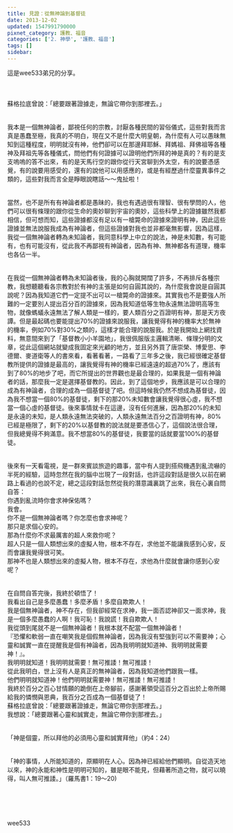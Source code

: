 ```yaml
---
title: 見證：從無神論到基督徒
date: 2013-12-02
updated: 1547991790000
pixnet_category: 護教、福音
categories: ['2. 神學', '護教、福音']
tags: []
sidebar: 
---
```


<p>這是wee533弟兄的分享。<br/><br/><!--more--><br/><br/>蘇格拉底曾說：「總要跟著證據走，無論它帶你到那裡去。」<br/><br/><br/>我本是一個無神論者，鄙視任何的宗教，討厭各種民間的習俗儀式，這些對我而言真是愚蠢至極，我真的不明白，現在又不是什麼大明皇朝，為什麼有人可以愚昧無知到這種程度，明明就沒有神，他們卻可以在那邊拜耶穌、拜媽祖、拜佛祖等各種神及拜祖先等各種儀式，問他們有何證據可以證明他們所拜的神是真的？有的是支支嗚嗚的答不出來，有的是天馬行空的跟你從行天宮聊到外太空，有的說要憑感覺，有的說要用感受的，還有的說他可以用感應的，或是有經歷過什麼靈異事件之類的，這些對我而言全是睜眼說瞎話〜〜鬼扯啦！<br/><br/><br/>當然，也不是所有有神論者都是愚昧的，我也有遇過很有理智、很有學問的人，他們可以很有條理的跟你從生命的奧妙聊到宇宙的奧妙，這些科學上的證據雖然我都相信，但可想而知，這些證據都沒有足以有一槍斃命的證據來證明有神，因此這些證據並無法說服我成為有神論者，但這些證據對我也並非都毫無影響，因為這樣，我從一個無神論者轉為未知論者，我同意科學上中立的說法，神是未知數，有可能有，也有可能沒有，從此我不再鄙視有神論者，因為有神、無神都各有道理，機率也各佔一半。<br/><br/><br/>在我從一個無神論者轉為未知論者後，我的心胸就開闊了許多，不再排斥各種宗教，我想聽聽看各宗教對於有神的主張是如何自圓其說的，為什麼我會說是自圓其說呢？因為我知道它們一定提不出可以一槍斃命的證據來。其實我也不是要強人所難的一定要別人提出百分百的證據來，因為我知道低等生物永遠無法證明高等生物，就像螞蟻永遠無法了解人類是一樣的，要人類百分之百證明有神，那是天方夜譚。但是最起碼也要能提出70%的證據來說服我，讓我覺得有神的機率大於無神的機率，例如70%對30%之類的，這樣才能合理的說服我。於是我開始上網找資料，無意間來到了「基督教小小羊園地」，我很佩服版主邏輯清晰、條理分明的文章，從此這個網站就變成我固定來光顧的地方，並且另外買了唐崇榮、博愛思、李德爾、麥道衛等人的書來看，看著看著，一路看了三年多之後，我已經很確定基督教所提供的證據是最高的，讓我覺得有神的機率已經遠遠的超過70%了，應該有到了80%的地步了吧，而它所提出的世界觀也是最合理的，如果我是一個有神論者的話，那麼我一定是選擇基督教的。因此，到了這個地步，我應該是可以合理的成為有神論者，合理的成為一個基督徒了吧。但這時候我仍然不想成為基督徒，因為我不想當一個80%的基督徒，剩下的那20%未知數會讓我覺得很心虛，我不想當一個心虛的基督徒。後來事情就卡在這邊，沒有任何進展，因為那20%的未知是永遠的未知，是人類永遠無法突破的，人類永遠無法百分之百證明有神，80%已經是極限了，剩下的20%以基督教的說法就是要憑信心了，這個說法很合理，但我總覺得不夠滿意。我不想當80%的基督徒，我要當的話就要當100%的基督徒。<br/><br/><br/>後來有一天看電視，是一群來賓談旅遊的趣事，當中有人提到搭飛機遇到亂流嚇的半死的經驗，這時忽然在我的腦中岀現了一段對話，也許這段對話是很久以前在網路上看過的也說不定，總之這段對話忽然從我的潛意識裏跳了出來，我在心裏自問自答：<br/>你遇到亂流時你會求神保佑嗎？<br/>我會。<br/>你不是一個無神論者嗎？你怎麼也會求神呢？<br/>那只是求個心安的。<br/>那為什麼你不求最厲害的超人來救你呢？<br/>超人只是一個人類想出來的虛擬人物，根本不存在，求他並不能讓我感到心安，反而會讓我覺得很可笑。<br/>那神不也是人類想出來的虛擬人物，根本不存在，求他為什麼就會讓你感到心安呢？<br/><br/><br/>在自問自答完後，我終於頓悟了！<br/>我看出自己是多麼愚蠢！多麼矛盾！多麼自欺欺人！<br/>我是個無神論者，神不存在，但我卻經常在求神，我一面否認神卻又一面求神，我是一個多麼愚蠢的人啊！我可恥！我說謊！我自欺欺人！<br/>我從頭到尾就不是一個無神論者！我根本就不配當一個無神論者！<br/>『恐懼和軟弱一直在嘲笑我是個假無神論者，因為我沒有堅強到可以不需要神；心靈和誠實一直在提醒我是個有神論者，因為我明明就知道神、我明明就需要神！』。<br/>我明明就知道！我明明就需要！無可推諉！無可推諉！<br/>從此我明白，世上沒有人是真正的無神論者，因為我知道他們跟我一樣。<br/>他們明明就知道神！他們明明就需要神！無可推諉！無可推諉！<br/>我終於百分之百心甘情願的跪倒在上帝腳前，感謝著領受這百分之百出於上帝所賜給我的憐憫與恩典，我百分之百成為一個基督徒了！<br/>蘇格拉底曾說：「總要跟著證據走，無論它帶你到那裡去。」<br/>我想說：「總要跟著心靈和誠實走，無論它帶你到那裡去。」<br/><br/><br/>「神是個靈，所以拜他的必須用心靈和誠實拜他」（約4：24）<br/><br/><br/>「神的事情，人所能知道的，原顯明在人心。因為神已經給他們顯明。自從造天地以來，神的永能和神性是明明可知的，雖是眼不能見，但藉著所造之物，就可以曉得，叫人無可推諉。」（羅馬書1：19〜20)<br/><br/><br/><br/><br/><br/>wee533<br/><br/><br/><br/><br/><br/></p>